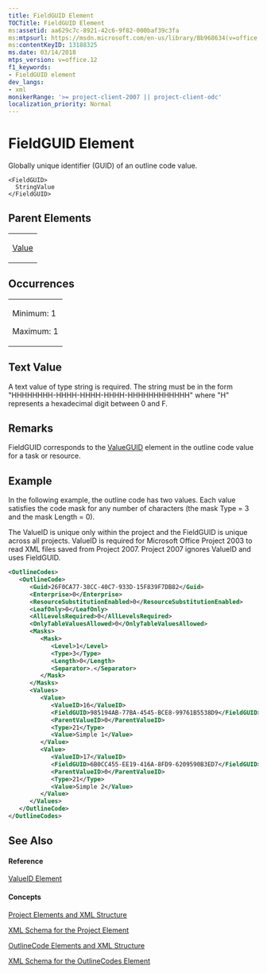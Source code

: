 ```yaml
---
title: FieldGUID Element
TOCTitle: FieldGUID Element
ms:assetid: aa629c7c-8921-42c6-9f82-000baf39c3fa
ms:mtpsurl: https://msdn.microsoft.com/en-us/library/Bb968634(v=office.12)
ms:contentKeyID: 13188325
ms.date: 03/14/2018
mtps_version: v=office.12
f1_keywords:
- FieldGUID element
dev_langs:
- xml
monikerRange: '>= project-client-2007 || project-client-odc'
localization_priority: Normal
---
```


# FieldGUID Element




Globally unique identifier (GUID) of an outline code value.

    <FieldGUID>
      StringValue
    </FieldGUID>

## Parent Elements

<table>
<colgroup>
<col style="width: 100%" />
</colgroup>
<tbody>
<tr class="odd">
<td><p><a href="value-element.md">Value</a></p></td>
</tr>
</tbody>
</table>

## Occurrences

<table>
<colgroup>
<col style="width: 100%" />
</colgroup>
<tbody>
<tr class="odd">
<td><p>Minimum: 1</p>
<p>Maximum: 1</p></td>
</tr>
</tbody>
</table>

## Text Value

A text value of type string is required. The string must be in the form "HHHHHHHH-HHHH-HHHH-HHHH-HHHHHHHHHHHH" where "H" represents a hexadecimal digit between 0 and F.

## Remarks

FieldGUID corresponds to the [ValueGUID](valueguid-element.md) element in the outline code value for a task or resource.

## Example

In the following example, the outline code has two values. Each value satisfies the code mask for any number of characters (the mask Type = 3 and the mask Length = 0).

The ValueID is unique only within the project and the FieldGUID is unique across all projects. ValueID is required for Microsoft Office Project 2003 to read XML files saved from Project 2007. Project 2007 ignores ValueID and uses FieldGUID.

``` xml
<OutlineCodes>
   <OutlineCode>
      <Guid>26F0CA77-38CC-40C7-933D-15F839F7DB82</Guid>
      <Enterprise>0</Enterprise>
      <ResourceSubstitutionEnabled>0</ResourceSubstitutionEnabled>
      <LeafOnly>0</LeafOnly>
      <AllLevelsRequired>0</AllLevelsRequired>
      <OnlyTableValuesAllowed>0</OnlyTableValuesAllowed>
      <Masks>
         <Mask>
            <Level>1</Level>
            <Type>3</Type>
            <Length>0</Length>
            <Separator>.</Separator>
         </Mask>
      </Masks>
      <Values>
         <Value>
            <ValueID>16</ValueID>
            <FieldGUID>985194AB-77BA-4545-BCE8-99761B5538D9</FieldGUID>
            <ParentValueID>0</ParentValueID>
            <Type>21</Type>
            <Value>Simple 1</Value>
         </Value>
         <Value>
            <ValueID>17</ValueID>
            <FieldGUID>6B0CC455-EE19-416A-8FD9-6209590B3ED7</FieldGUID>
            <ParentValueID>0</ParentValueID>
            <Type>21</Type>
            <Value>Simple 2</Value>
         </Value>
      </Values>
   </OutlineCode>
</OutlineCodes>
```

## See Also

#### Reference

[ValueID Element](valueid-element.md)

#### Concepts

[Project Elements and XML Structure](project-elements-and-xml-structure.md)

[XML Schema for the Project Element](xml-schema-for-the-project-element.md)

[OutlineCode Elements and XML Structure](outlinecode-elements-and-xml-structure.md)

[XML Schema for the OutlineCodes Element](xml-schema-for-the-outlinecodes-element.md)

